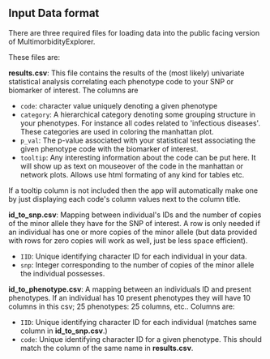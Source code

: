 ## Input Data format

There are three required files for loading data into the public facing version of MultimorbidityExplorer. 

These files are: 

__results.csv__: This file contains the results of the (most likely) univariate statistical analysis correlating each phenotype code to your SNP or biomarker of interest. The columns are

- `code`: character value uniquely denoting a given phenotype
- `category`: A hierarchical category denoting some grouping structure in your phenotypes. For instance all codes related to 'infectious diseases'. These categories are used in coloring the manhattan plot.
- `p_val`: The p-value associated with your statistical test associating the given phenotype code with the biomarker of interest. 
- `tooltip`: Any interesting information about the code can be put here. It will show up as text on mouseover of the code in the manhattan or network plots. Allows use html formating of any kind for tables etc.

If a tooltip column is not included then the app will automatically make one by just displaying each code's column values next to the column title. 


__id_to_snp.csv__: Mapping between individual's IDs and the number of copies of the minor allele they have for the SNP of interest. A row is only needed if an individual has one or more copies of the minor allele (but data provided with rows for zero copies will work as well, just be less space efficient). 

- `IID`: Unique identifying character ID for each individual in your data. 
- `snp`: Integer corresponding to the number of copies of the minor allele the individual possesses. 


__id_to_phenotype.csv__: A mapping between an individuals ID and present phenotypes. If an individual has 10 present phenotypes they will have 10 columns in this csv; 25 phenotypes: 25 columns, etc.. Columns are: 

- `IID`: Unique identifying character ID for each individual (matches same column in __id_to_snp.csv__.)
- `code`: Unique identifying character ID for a given phenotype. This should match the column of the same name in __results.csv__.

